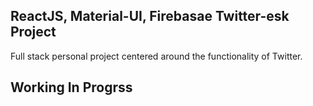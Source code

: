 ## ReactJS, Material-UI, Firebasae Twitter-esk Project 

Full stack personal project centered around the functionality of Twitter. 

## Working In Progrss 
